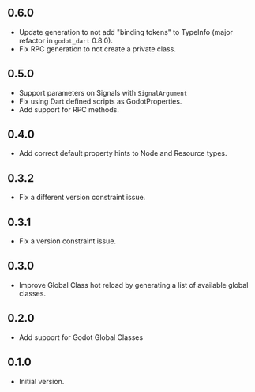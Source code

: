 ## 0.6.0

- Update generation to not add "binding tokens" to TypeInfo (major refactor in `godot_dart` 0.8.0).
- Fix RPC generation to not create a private class.

## 0.5.0

- Support parameters on Signals with `SignalArgument`
- Fix using Dart defined scripts as GodotProperties.
- Add support for RPC methods.

## 0.4.0

- Add correct default property hints to Node and Resource types.

## 0.3.2

- Fix a different version constraint issue.

## 0.3.1

- Fix a version constraint issue.

## 0.3.0

- Improve Global Class hot reload by generating a list of available global classes.

## 0.2.0

- Add support for Godot Global Classes

## 0.1.0

- Initial version.
